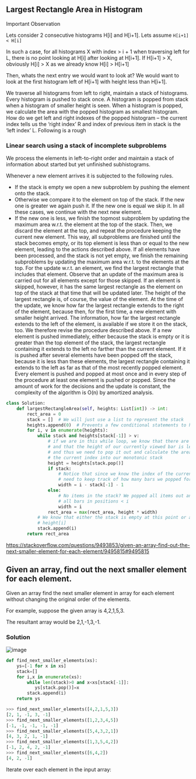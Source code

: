 ## Largest Rectangle Area in Histogram

Important Observation

Lets consider 2 consecutive histograms H[i] and H[i+1]. Lets assume `H[i+1] < H[i]`

In such a case, for all histograms X with index > i + 1 when traversing left for L, there is no point looking at H[i] after looking at H[i+1]. If H[i+1] > X, obviously H[i] > X as we already know H[i] > H[i+1]

Then, whats the next entry we would want to look at? We would want to look at the first histogram left of H[i+1] with height less than H[i+1].

We traverse all histograms from left to right, maintain a stack of histograms. Every histogram is pushed to stack once. A histogram is popped from stack when a histogram of smaller height is seen. When a histogram is popped, we calculate the area with the popped histogram as smallest histogram. How do we get left and right indexes of the popped histogram – the current index tells us the ‘right index’ R and index of previous item in stack is the ‘left index’ L. Following is a rough

### Linear search using a stack of incomplete subproblems

We process the elements in left-to-right order and maintain a stack of information about started but yet unfinished subhistograms. 

Whenever a new element arrives it is subjected to the following rules.

* If the stack is empty we open a new subproblem by pushing the element onto the stack. 
* Otherwise we compare it to the element on top of the stack. If the new one is greater we again push it. If the new one is equal we skip it. In all these cases, we continue with the next new element.
* If the new one is less, we finish the topmost subproblem by updating the maximum area w.r.t. the element at the top of the stack. Then, we discard the element at the top, and repeat the procedure keeping the current new element. This way, all subproblems are finished until the stack becomes empty, or its top element is less than or equal to the new element, leading to the actions described above. If all elements have been processed, and the stack is not yet empty, we finish the remaining subproblems by updating the maximum area w.r.t. to the elements at the top.
For the update w.r.t. an element, we find the largest rectangle that includes that element. Observe that an update of the maximum area is carried out for all elements except for those skipped. If an element is skipped, however, it has the same largest rectangle as the element on top of the stack at that time that will be updated later.
The height of the largest rectangle is, of course, the value of the element. At the time of the update, we know how far the largest rectangle extends to the right of the element, because then, for the first time, a new element with smaller height arrived. The information, how far the largest rectangle extends to the left of the element, is available if we store it on the stack, too.
We therefore revise the procedure described above. If a new element is pushed immediately, either because the stack is empty or it is greater than the top element of the stack, the largest rectangle containing it extends to the left no farther than the current element. If it is pushed after several elements have been popped off the stack, because it is less than these elements, the largest rectangle containing it extends to the left as far as that of the most recently popped element.
Every element is pushed and popped at most once and in every step of the procedure at least one element is pushed or popped. Since the amount of work for the decisions and the update is constant, the complexity of the algorithm is O(n) by amortized analysis.

```python
class Solution:
    def largestRectangleArea(self, heights: List[int]) -> int:
        rect_area = 0
        stack = []  # We will just use a list to represent the stack
        heights.append(0)  # Prevents a few conditional statements to handle the final case
        for i, v in enumerate(heights):
            while stack and heights[stack[-1]] > v:
                # if we are in this while loop, we know that there are currently items in the stack
                # and that the height of our currently viewed bar is less than the top item in the stack
                # and thus we need to pop it out and calculate the area of the bar before we can add
                # the current index into our monotonic stack
                height = heights[stack.pop()]
                if stack:
                    # Notice that since we know the index of the current bar, we don't actually
                    # need to keep track of how many bars we popped for the width
                    width = i - stack[-1] - 1
                else:
                    # No items in the stack? We popped all items out and thus the current bar <= to 
                    # all bars in positions < i
                    width = i
                rect_area = max(rect_area, height * width)
            # We know that either the stack is empty at this point or all items in the stack are <=
            # height[i]
            stack.append(i)
        return rect_area
```

https://stackoverflow.com/questions/9493853/given-an-array-find-out-the-next-smaller-element-for-each-element/9495815#9495815

## Given an array, find out the next smaller element for each element. 

Given an array find the next smaller element in array for each element without changing the original order of the elements.

For example, suppose the given array is 4,2,1,5,3.

The resultant array would be 2,1,-1,3,-1.

### Solution

![image](https://user-images.githubusercontent.com/19663316/116826635-aa9ee300-abb2-11eb-9df8-53804f4fc703.png)

```python
def find_next_smaller_elements(xs):
    ys=[-1 for x in xs]
    stack=[]
    for i,x in enumerate(xs):
        while len(stack)>0 and x<xs[stack[-1]]:
           ys[stack.pop()]=x
        stack.append(i)
    return ys

>>> find_next_smaller_elements([4,2,1,5,3])
[2, 1, -1, 3, -1]
>>> find_next_smaller_elements([1,2,3,4,5])
[-1, -1, -1, -1, -1]
>>> find_next_smaller_elements([5,4,3,2,1])
[4, 3, 2, 1, -1]
>>> find_next_smaller_elements([1,3,5,4,2])
[-1, 2, 4, 2, -1]
>>> find_next_smaller_elements([6,4,2])
[4, 2, -1]
```

Iterate over each element in the input array:
